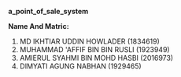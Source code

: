 **a_point_of_sale_system**

**Name And Matric:**
1. MD IKHTIAR UDDIN HOWLADER (1834619)
2. MUHAMMAD 'AFFIF BIN BIN RUSLI (1923949)
3. AMIERUL SYAHMI BIN MOHD HASBI (2016973)
4. DIMYATI AGUNG NABHAN (1929465)
